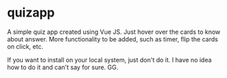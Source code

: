 # quizapp

A simple quiz app created using Vue JS. Just hover over the cards to know about answer. More functionality to be added, such as timer, flip the cards on click, etc.

If you want to install on your local system, just don't do it. I have no idea how to do it and can't say for sure. GG.
